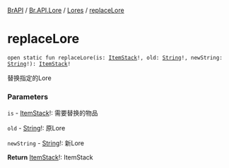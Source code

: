 [BrAPI](../../index.md) / [Br.API.Lore](../index.md) / [Lores](index.md) / [replaceLore](./replace-lore.md)

# replaceLore

`open static fun replaceLore(is: `[`ItemStack`](https://hub.spigotmc.org/javadocs/spigot/org/bukkit/inventory/ItemStack.html)`!, old: `[`String`](https://kotlinlang.org/api/latest/jvm/stdlib/kotlin/-string/index.html)`!, newString: `[`String`](https://kotlinlang.org/api/latest/jvm/stdlib/kotlin/-string/index.html)`!): `[`ItemStack`](https://hub.spigotmc.org/javadocs/spigot/org/bukkit/inventory/ItemStack.html)`!`

替换指定的Lore

### Parameters

`is` - [ItemStack](https://hub.spigotmc.org/javadocs/spigot/org/bukkit/inventory/ItemStack.html)!: 需要替换的物品

`old` - [String](https://kotlinlang.org/api/latest/jvm/stdlib/kotlin/-string/index.html)!: 原Lore

`newString` - [String](https://kotlinlang.org/api/latest/jvm/stdlib/kotlin/-string/index.html)!: 新Lore

**Return**
[ItemStack](https://hub.spigotmc.org/javadocs/spigot/org/bukkit/inventory/ItemStack.html)!: ItemStack

